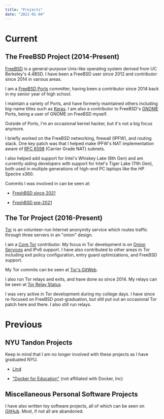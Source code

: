 ```yaml
---
title: "Projects"
date: "2021-01-04"
---
```


# Current

## The FreeBSD Project (2014-Present)

[FreeBSD](https://www.freebsd.org/) is a general-purpose Unix-like operating
system derived from UC Berkeley's 4.4BSD. I have been a FreeBSD user since 2012
and contributor since 2014 in various areas.

I am a [FreeBSD Ports](https://www.freebsd.org/ports) committer, having been a
contributor since 2014 back in my senior year of high school.

I maintain a variety of Ports, and have formerly maintained others including
big-name titles such as [Keras](https://keras.io/). I am also a contributor to
FreeBSD's [GNOME](https://www.gnome.org/) Ports, being a user of GNOME on
FreeBSD myself.

Outside of Ports, I'm an occasional kernel hacker, but it's not a big focus
anymore.

I briefly worked on the FreeBSD networking, firewall (IPFW), and routing stack.
One key patch was that I helped make IPFW's NAT implementation aware of
[RFC 6598](https://tools.ietf.org/html/rfc6598) (Carrier Grade NAT) subnets.

I also helped add support for Intel's Whiskey Lake (8th Gen) and am currently
aiding developers with support for Intel's Tiger Lake (11th Gen), both used in
multiple generations of high-end PC laptops like the HP Spectre x360.

Commits I was involved in can be seen at:

 * [FreshBSD since 2021](https://freshbsd.org/search?project[]=freebsd&q=nc&sort=commit_date)

 * [FreshBSD pre-2021](https://freshbsd.org/search?q=Neel+Chauhan&project%5B%5D=freebsd&sort=commit_date)

## The Tor Project (2016-Present)

[Tor](https://www.torproject.org/index.html.en) is an volunteer-run Internet
anonymity service which routes traffic through three servers in an "onion"
design.

I am a [Core Tor](https://trac.torproject.org/projects/tor/wiki/doc/community/glossary#TorTornetworkCoreTor)
contributor. My focus in Tor development is on
[Onion Services](https://www.torproject.org/docs/onion-services.html.en) and
IPv6 support. I have also contributed to other areas in Tor including exit
policy configuration, entry guard optimizations, and FreeBSD support.

My Tor commits can be seen at
[Tor's GitWeb](https://gitweb.torproject.org/tor.git/log/?qt=author&q=Neel+Chauhan).

I also run Tor relays and exits, and have done so since 2014. My relays can be
seen at
[Tor Relay Status](https://metrics.torproject.org/rs.html#search/NeelTor%20contact:neelc).

I was very active in Tor development during my college days. I have since
re-focused on FreeBSD post-graduation, but still put out an occasional Tor
patch here and there. I also still run relays.

# Previous

## NYU Tandon Projects

Keep in mind that I am no longer involved with these projects as I have
graduated NYU.

 * [Lind](https://github.com/Lind-Project/lind_project)

 * ["Docker for Education"](https://github.com/gcallah/docker-for-ed/commits?author=neelchauhan) (not affiliated with Docker, Inc)

## Miscellaneous Personal Software Projects

I have also written toy software projects, all of which can be seen on
[GitHub](https://github.com/neelchauhan/). Most, if not all are abandoned.
